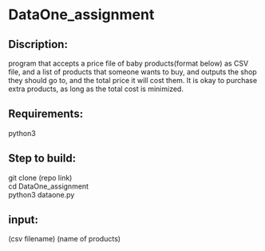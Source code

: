 # DataOne_assignment
## Discription:
program that accepts a price file of baby products(format below) as CSV file, and a list of products that someone wants to buy, and outputs the shop they should go to, and the total price it will cost them. It is okay to purchase extra products, as long as the total cost is minimized.

## Requirements:
python3

## Step to build:
git clone (repo link)  
cd DataOne_assignment  
python3 dataone.py  

## input:
(csv filename) (name of products) 
